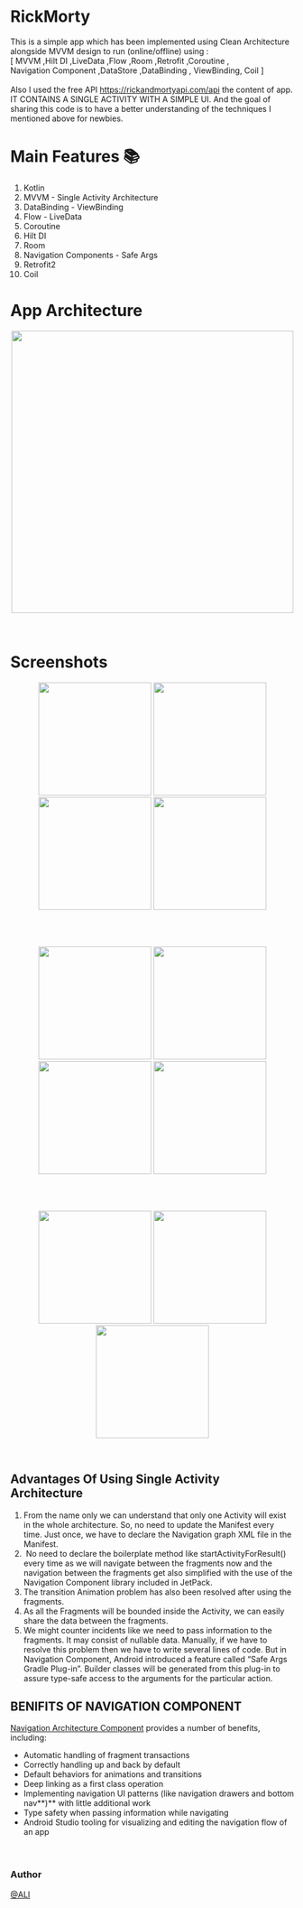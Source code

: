 # RickMorty
This is a simple app which has been implemented using Clean Architecture alongside MVVM design to run (online/offline) using :<br>
     [  MVVM ,Hilt DI ,LiveData ,Flow ,Room ,Retrofit ,Coroutine , <br>
      Navigation Component ,DataStore ,DataBinding , ViewBinding, Coil  ] <br>  
Also I used the free API https://rickandmortyapi.com/api the content of app. IT CONTAINS A SINGLE ACTIVITY WITH A SIMPLE UI. And the goal of sharing this code is to have a better understanding of the techniques I mentioned above for newbies.

# Main Features :books:
1. Kotlin
2. MVVM - Single Activity Architecture
3. DataBinding - ViewBinding
4. Flow - LiveData
5. Coroutine
6. Hilt DI
7. Room
8. Navigation Components - Safe Args
9. Retrofit2
 10. Coil

# App Architecture 
<p align="center">
    <img  src="https://user-images.githubusercontent.com/76838562/173254331-aa79eb39-653b-4a1c-8c65-ad3b337ff368.jpg" width="500"/>
</p>
<br>

# Screenshots 
<p align="center">
  <img src="https://user-images.githubusercontent.com/76838562/189928370-4eecf56a-8171-43ac-a887-16545d44a11e.png" width="200"/>
  <img src="https://user-images.githubusercontent.com/76838562/189929024-3a2a7abb-3b76-4074-8c94-0445e0da126d.png" width="200"/>
  <img src="https://user-images.githubusercontent.com/76838562/189929340-3dcbfb13-a4a2-4c5d-a8cd-5a4fa1f1ece2.png" width="200"/>
  <img src="https://user-images.githubusercontent.com/76838562/189929398-46b05ac2-da3f-4b29-b2ed-e1058eba809e.png" width="200"/>
</p>
<br>


<br>
<p align="center">
  <img src="https://user-images.githubusercontent.com/76838562/189930121-33055e30-f675-447d-94cc-55182521b9e6.png" width="200"/>
  <img src="https://user-images.githubusercontent.com/76838562/189930190-647e84b3-57a1-45f3-bfcc-26aa162032c0.png" width="200"/>
  <img src="https://user-images.githubusercontent.com/76838562/189930434-da4274b9-4e39-4c24-9026-4f2ea6a22cf5.png" width="200"/>
  <img src="https://user-images.githubusercontent.com/76838562/189930481-ac81d32b-e3c0-4f51-ba8c-a62c0f9740f9.png" width="200"/>
</p>
<br>

<br>
<p align="center">
  <img src="https://user-images.githubusercontent.com/76838562/189930961-047ba524-b1c6-457c-bfdc-529ca900a6a0.png" width="200"/>
  <img src="https://user-images.githubusercontent.com/76838562/189931031-45bee429-312e-4369-bbd0-a6a1c5b68995.png" width="200"/>
  <img src="https://user-images.githubusercontent.com/76838562/189931226-fadb404b-2f76-479f-8835-369937112c3e.png" width="200"/>
</p>
<br>

## Advantages Of Using Single Activity Architecture

 1. From the name only we can understand that only one Activity will exist in the whole architecture. So, no need to update the Manifest every time. Just once, we have to declare the Navigation graph XML file in the Manifest.
 2.  No need to declare the boilerplate method like startActivityForResult() every time as we will navigate between the fragments now and the navigation between the fragments get also simplified with the use of the Navigation Component library included in JetPack. 
 3. The transition Animation problem has also been resolved after using the fragments.
 4. As all the Fragments will be bounded inside the Activity, we can easily share the data between the fragments. 
 5. We might counter incidents like we need to pass information to the fragments. It may consist of nullable data. Manually, if we have to resolve this problem then we have to write several lines of code. But in Navigation Component, Android introduced a feature called “Safe Args Gradle Plug-in”. Builder classes will be generated from this plug-in to assure type-safe access to the arguments for the particular action.

## BENIFITS OF NAVIGATION COMPONENT

[Navigation Architecture Component](https://developer.android.com/codelabs/android-navigation#0) provides a number of benefits, including:

- Automatic handling of fragment transactions
- Correctly handling up and back by default
- Default behaviors for animations and transitions
- Deep linking as a first class operation
- Implementing navigation UI patterns (like navigation drawers and bottom nav**)** with little additional work
- Type safety when passing information while navigating
- Android Studio tooling for visualizing and editing the navigation flow of an app<br><br><br>


### Author

[@ALI](https://www.linkedin.com/in/ali-assalem-4769371a8/)
